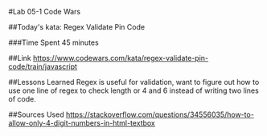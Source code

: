 #Lab 05-1 Code Wars

##Today's kata:
Regex Validate Pin Code

###Time Spent
45 minutes

##Link
https://www.codewars.com/kata/regex-validate-pin-code/train/javascript

##Lessons Learned
Regex is useful for validation, want to figure out how to use one line of regex to check length or 4 and 6 instead of writing two lines of code.

##Sources Used
https://stackoverflow.com/questions/34556035/how-to-allow-only-4-digit-numbers-in-html-textbox

